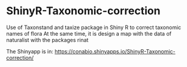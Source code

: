 # ShinyR-Taxonomic-correction
Use of Taxonstand and taxize package in Shiny R to correct taxonomic names of flora
At the same time, it is design a map with the data of naturalist with the packages rinat

The Shinyapp is in: https://conabio.shinyapps.io/ShinyR-Taxonomic-correction/
